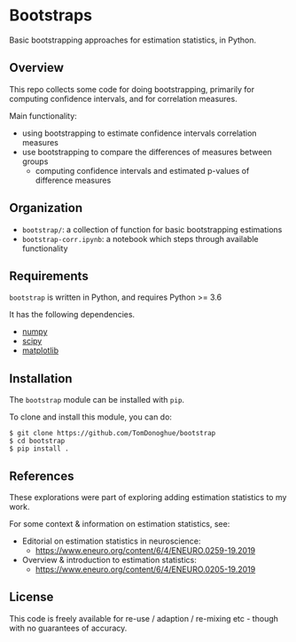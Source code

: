 # Bootstraps

Basic bootstrapping approaches for estimation statistics, in Python.

## Overview

This repo collects some code for doing bootstrapping, primarily for computing confidence intervals, and for correlation measures.

Main functionality:
- using bootstrapping to estimate confidence intervals correlation measures
- use bootstrapping to compare the differences of measures between groups
    - computing confidence intervals and estimated p-values of difference measures

## Organization

- `bootstrap/`: a collection of function for basic bootstrapping estimations
- `bootstrap-corr.ipynb`: a notebook which steps through available functionality

## Requirements

`bootstrap` is written in Python, and requires Python >= 3.6

It has the following dependencies.

- [numpy](https://github.com/numpy/numpy)
- [scipy](https://github.com/scipy/scipy)
- [matplotlib](https://github.com/matplotlib/matplotlib)

## Installation

The `bootstrap` module can be installed with `pip`.

To clone and install this module, you can do:

```
$ git clone https://github.com/TomDonoghue/bootstrap
$ cd bootstrap
$ pip install .
```

## References

These explorations were part of exploring adding estimation statistics to my work. 

For some context & information on estimation statistics, see:

- Editorial on estimation statistics in neuroscience:
    - https://www.eneuro.org/content/6/4/ENEURO.0259-19.2019
- Overview & introduction to estimation statistics:
    - https://www.eneuro.org/content/6/4/ENEURO.0205-19.2019

## License

This code is freely available for re-use / adaption / re-mixing etc - though with no guarantees of accuracy.
